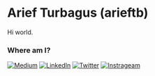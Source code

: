 # Arief Turbagus (arieftb)

Hi world.




### Where am I? 
<p align="left">
    <a href="https://medium.com/@arieftb22" target="_blank"><img src="https://img.shields.io/badge/Medium--_.svg?style=social&logo=medium" alt="Medium"></a> 
    <a href="https://www.linkedin.com/in/arieftb" target="_blank"><img src="https://img.shields.io/badge/LinkedIn--_.svg?style=social&logo=linkedin" alt="LinkedIn"></a>
    <a href="https://twitter.com/arieftb22" target="_blank"><img src="https://img.shields.io/twitter/follow/arieftb22?label=Twitter&style=social" alt="Twitter"></a>
    <a href="https://www.instagram.com/arieftb22" target="_blank_"><img src="https://img.shields.io/badge/Instagram--_.svg?style=social&logo=instagram" alt="Instrageam"></a>
</p>
